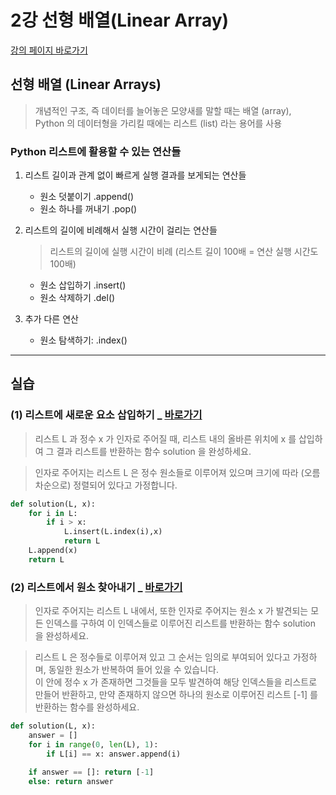 # 2강 선형 배열(Linear Array)

[강의 페이지 바로가기](https://school.programmers.co.kr/learn/courses/57/lessons/13815)

## 선형 배열 (Linear Arrays)

> 개념적인 구조, 즉 데이터를 늘어놓은 모양새를 말할 때는 배열 (array),  
> Python 의 데이터형을 가리킬 때에는 리스트 (list) 라는 용어를 사용

### Python 리스트에 활용할 수 있는 연산들

1. 리스트 길이과 관계 없이 빠르게 실행 결과를 보게되는 연산들

   - 원소 덧붙이기 .append()
   - 원소 하나를 꺼내기 .pop()

2. 리스트의 길이에 비례해서 실행 시간이 걸리는 연산들

   > 리스트의 길이에 실행 시간이 비례 (리스트 길이 100배 = 연산 실행 시간도 100배)

   - 원소 삽입하기 .insert()
   - 원소 삭제하기 .del()

3. 추가 다른 연산

   - 원소 탐색하기: .index()

---

## 실습

### (1) 리스트에 새로운 요소 삽입하기 \_ [바로가기](https://school.programmers.co.kr/learn/courses/57/lessons/13773)

> 리스트 L 과 정수 x 가 인자로 주어질 때, 리스트 내의 올바른 위치에 x 를 삽입하여 그 결과 리스트를 반환하는 함수 solution 을 완성하세요.

> 인자로 주어지는 리스트 L 은 정수 원소들로 이루어져 있으며 크기에 따라 (오름차순으로) 정렬되어 있다고 가정합니다.

```python
def solution(L, x):
    for i in L:
        if i > x:
            L.insert(L.index(i),x)
            return L
    L.append(x)
    return L
```

### (2) 리스트에서 원소 찾아내기 \_ [바로가기](https://school.programmers.co.kr/learn/courses/57/lessons/13774)

> 인자로 주어지는 리스트 L 내에서, 또한 인자로 주어지는 원소 x 가 발견되는 모든 인덱스를 구하여 이 인덱스들로 이루어진 리스트를 반환하는 함수 solution 을 완성하세요.

> 리스트 L 은 정수들로 이루어져 있고 그 순서는 임의로 부여되어 있다고 가정하며, 동일한 원소가 반복하여 들어 있을 수 있습니다.  
> 이 안에 정수 x 가 존재하면 그것들을 모두 발견하여 해당 인덱스들을 리스트로 만들어 반환하고, 만약 존재하지 않으면 하나의 원소로 이루어진 리스트 [-1] 를 반환하는 함수를 완성하세요.

```python
def solution(L, x):
    answer = []
    for i in range(0, len(L), 1):
        if L[i] == x: answer.append(i)

    if answer == []: return [-1]
    else: return answer
```
